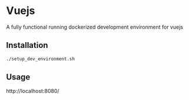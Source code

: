# Vuejs

A fully functional running dockerized development environment for vuejs

## Installation


```bash
./setup_dev_environment.sh
```

## Usage

http://localhost:8080/